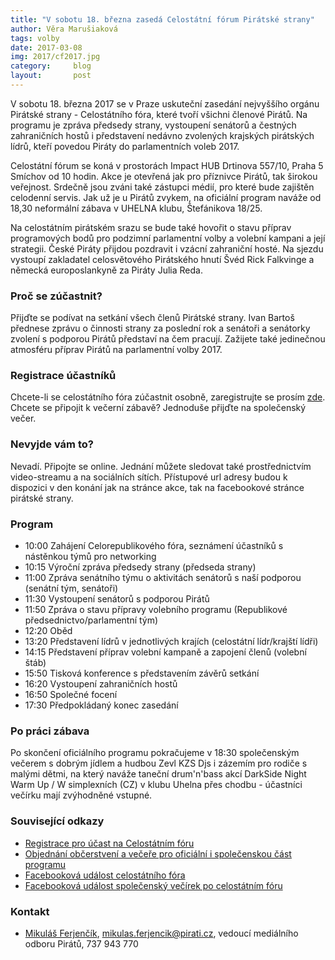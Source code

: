 ```yaml
---
title: "V sobotu 18. března zasedá Celostátní fórum Pirátské strany"
author: Věra Marušiaková
tags: volby
date: 2017-03-08
img: 2017/cf2017.jpg
category:     blog
layout:       post
---
```


V sobotu 18. března 2017 se v Praze uskuteční zasedání nejvyššího orgánu Pirátské strany - Celostátního fóra, které tvoří všichni členové Pirátů. Na programu je zpráva předsedy strany, vystoupení senátorů a čestných zahraničních hostů i představení nedávno zvolených krajských pirátských lídrů, kteří povedou Piráty do parlamentních voleb 2017.

Celostátní fórum se koná v prostorách Impact HUB Drtinova 557/10, Praha 5 Smíchov od 10 hodin. Akce je otevřená jak pro příznivce Pirátů, tak širokou veřejnost. Srdečně jsou zváni také zástupci médií, pro které bude zajištěn celodenní servis. Jak už je u Pirátů zvykem, na oficiální program naváže od 18,30 neformální zábava v UHELNA klubu, Štefánikova 18/25.

Na celostátním pirátském srazu se bude také hovořit o stavu příprav programových bodů pro podzimní parlamentní volby a volební kampani a její strategii. České Piráty přijdou pozdravit i vzácní zahraniční hosté. Na sjezdu vystoupí zakladatel celosvětového Pirátského hnutí Švéd Rick Falkvinge a německá europoslankyně za Piráty Julia Reda.

### Proč se zúčastnit?

Přijďte se podívat na setkání všech členů Pirátské strany. Ivan Bartoš přednese zprávu o činnosti strany za poslední rok a senátoři a senátorky zvolení s podporou Pirátů představí na čem pracují. Zažijete také jedinečnou atmosféru příprav Pirátů na parlamentní volby 2017.

### Registrace účastníků

Chcete-li se celostátního fóra zúčastnit osobně, zaregistrujte se prosím [zde](https://www.pirati.cz/cf2017). Chcete se připojit k večerní zábavě? Jednoduše přijďte na společenský večer.

### Nevyjde vám to?

Nevadí. Připojte se online. Jednání můžete sledovat také prostřednictvím video-streamu a na sociálních sítích. Přístupové url adresy budou k dispozici v den konání jak na stránce akce, tak na facebookové stránce pirátské strany.

### Program

* 10:00 Zahájení Celorepublikového fóra, seznámení účastníků s nástěnkou týmů pro networking
* 10:15 Výroční zpráva předsedy strany (předseda strany)
* 11:00 Zpráva senátního týmu o aktivitách senátorů s naší podporou (senátní tým, senátoři)
* 11:30 Vystoupení senátorů s podporou Pirátů
* 11:50 Zpráva o stavu přípravy volebního programu (Republikové předsednictvo/parlamentní tým)
* 12:20 Oběd
* 13:20 Představení lídrů v jednotlivých krajích (celostátní lídr/krajští lídři)
* 14:15 Představení příprav volební kampaně a zapojení členů (volební štáb)
* 15:50 Tisková konference s představením závěrů setkání
* 16:20 Vystoupení zahraničních hostů
* 16:50 Společné focení
* 17:30 Předpokládaný konec zasedání

### Po práci zábava

Po skončení oficiálního programu pokračujeme v 18:30 společenským večerem s dobrým jídlem a hudbou Zevl KZS Djs i zázemím pro rodiče s malými dětmi, na který naváže taneční drum'n'bass akcí DarkSide Night Warm Up / W simplexních (CZ) v klubu Uhelna přes chodbu - účastníci večírku mají zvýhodněné vstupné.

### Související odkazy

* [Registrace pro účast na Celostátním fóru](https://www.pirati.cz/cf2017)
* [Objednání občerstvení a večeře pro oficiální i společenskou část programu](https://docs.google.com/forms/d/e/1FAIpQLSekZgFbNqe0eDVzsnsvURQKgh7yTu9qKeD7EkP4Vw0qd_dXZg/viewform?c=0&w=1)
* [Facebooková událost celostátního fóra](https://www.facebook.com/events/149053445612123/)
* [Facebooková událost společenský večírek po celostátním fóru](https://www.facebook.com/events/592296517630315/?active_tab=about)

### Kontakt

* [Mikuláš Ferjenčík](https://www.pirati.cz/lide/mikulas_ferjencik), [mikulas.ferjencik@pirati.cz](mikulas.ferjencik@pirati.cz), vedoucí mediálního odboru Pirátů, 737 943 770
